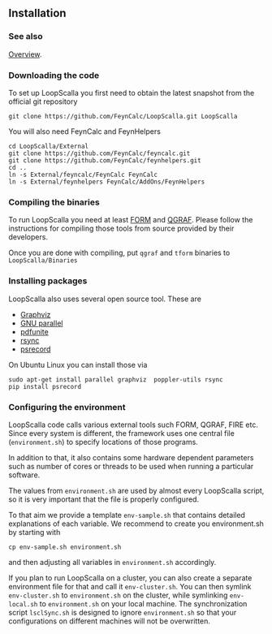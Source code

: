 ## Installation

### See also

[Overview](LoopScalla.md).


### Downloading the code

To set up LoopScalla you first need to obtain the latest snapshot from the official git repository

```
git clone https://github.com/FeynCalc/LoopScalla.git LoopScalla
```

You will also need FeynCalc and FeynHelpers

```
cd LoopScalla/External
git clone https://github.com/FeynCalc/feyncalc.git
git clone https://github.com/FeynCalc/feynhelpers.git
cd ..
ln -s External/feyncalc/FeynCalc FeynCalc
ln -s External/feynhelpers FeynCalc/AddOns/FeynHelpers
```

### Compiling the binaries

To run LoopScalla you need at least [FORM](https://github.com/form-dev/form) and [QGRAF](http://cefema-gt.tecnico.ulisboa.pt/~paulo/qgraf.html). Please follow the instructions for compiling those tools from source provided by their developers.

Once you are done with compiling, put `qgraf` and `tform` binaries to `LoopScalla/Binaries`

### Installing packages

LoopScalla also uses several open source tool. These are

 - [Graphviz](https://graphviz.org)
 - [GNU parallel](https://www.gnu.org/software/parallel/)
 - [pdfunite](https://github.com/mtgrosser/pdfunite)
 - [rsync](https://rsync.samba.org/)
 - [psrecord](https://github.com/astrofrog/psrecord)

On Ubuntu Linux you can install those via

```
sudo apt-get install parallel graphviz  poppler-utils rsync
pip install psrecord
```

### Configuring the environment

LoopScalla code calls various external tools such FORM, QGRAF, FIRE etc. Since every system is different, the framework uses one central file (`environment.sh`) to specify locations of those programs.

In addition to that, it also contains some hardware dependent parameters such as number of cores or threads to be used when running a particular
software.

The values from `environment.sh` are used by almost every LoopScalla script, so it is very important that the file is properly configured.

To that aim we provide a template `env-sample.sh` that contains detailed explanations of each variable. We recommend to create you environment.sh by starting with

```
cp env-sample.sh environment.sh
```

and then adjusting all variables in `environment.sh` accordingly.

If you plan to run LoopScalla on a cluster, you can also create a separate environment file for that and call it `env-cluster.sh`. You can then symlink `env-cluster.sh` to `environment.sh` on the cluster, while symlinking `env-local.sh` to `environment.sh` on your local machine. The synchronization script `lsclSync.sh` is designed to ignore `environment.sh` so that your configurations on different machines will not be overwritten.

